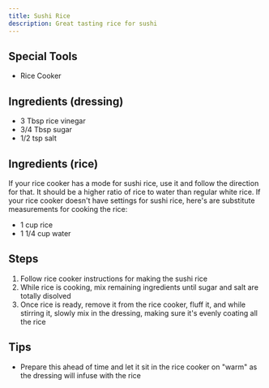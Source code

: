 ```yaml
---
title: Sushi Rice
description: Great tasting rice for sushi
---
```


## Special Tools
* Rice Cooker


## Ingredients (dressing)
* 3 Tbsp rice vinegar
* 3/4 Tbsp sugar
* 1/2 tsp salt


## Ingredients (rice)
If your rice cooker has a mode for sushi rice, use it and follow the direction for that. It should be a higher ratio of rice to water than regular white rice. If your rice cooker doesn't have settings for sushi rice, here's are substitute measurements for cooking the rice:

* 1 cup rice
* 1 1/4 cup water


## Steps

1. Follow rice cooker instructions for making the sushi rice
1. While rice is cooking, mix remaining ingredients until sugar and salt are totally disolved
1. Once rice is ready, remove it from the rice cooker, fluff it, and while stirring it, slowly mix in the dressing, making sure it's evenly coating all the rice


## Tips
* Prepare this ahead of time and let it sit in the rice cooker on "warm" as the dressing will infuse with the rice

